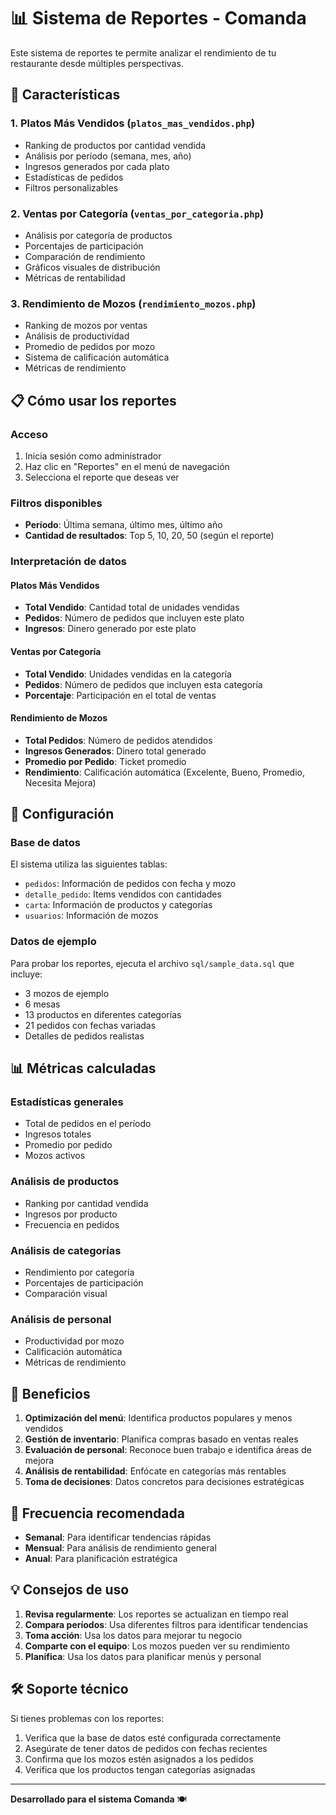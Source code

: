 # 📊 Sistema de Reportes - Comanda

Este sistema de reportes te permite analizar el rendimiento de tu restaurante desde múltiples perspectivas.

## 🚀 Características

### 1. **Platos Más Vendidos** (`platos_mas_vendidos.php`)
- Ranking de productos por cantidad vendida
- Análisis por período (semana, mes, año)
- Ingresos generados por cada plato
- Estadísticas de pedidos
- Filtros personalizables

### 2. **Ventas por Categoría** (`ventas_por_categoria.php`)
- Análisis por categoría de productos
- Porcentajes de participación
- Comparación de rendimiento
- Gráficos visuales de distribución
- Métricas de rentabilidad

### 3. **Rendimiento de Mozos** (`rendimiento_mozos.php`)
- Ranking de mozos por ventas
- Análisis de productividad
- Promedio de pedidos por mozo
- Sistema de calificación automática
- Métricas de rendimiento

## 📋 Cómo usar los reportes

### Acceso
1. Inicia sesión como administrador
2. Haz clic en "Reportes" en el menú de navegación
3. Selecciona el reporte que deseas ver

### Filtros disponibles
- **Período**: Última semana, último mes, último año
- **Cantidad de resultados**: Top 5, 10, 20, 50 (según el reporte)

### Interpretación de datos

#### Platos Más Vendidos
- **Total Vendido**: Cantidad total de unidades vendidas
- **Pedidos**: Número de pedidos que incluyen este plato
- **Ingresos**: Dinero generado por este plato

#### Ventas por Categoría
- **Total Vendido**: Unidades vendidas en la categoría
- **Pedidos**: Número de pedidos que incluyen esta categoría
- **Porcentaje**: Participación en el total de ventas

#### Rendimiento de Mozos
- **Total Pedidos**: Número de pedidos atendidos
- **Ingresos Generados**: Dinero total generado
- **Promedio por Pedido**: Ticket promedio
- **Rendimiento**: Calificación automática (Excelente, Bueno, Promedio, Necesita Mejora)

## 🔧 Configuración

### Base de datos
El sistema utiliza las siguientes tablas:
- `pedidos`: Información de pedidos con fecha y mozo
- `detalle_pedido`: Items vendidos con cantidades
- `carta`: Información de productos y categorías
- `usuarios`: Información de mozos

### Datos de ejemplo
Para probar los reportes, ejecuta el archivo `sql/sample_data.sql` que incluye:
- 3 mozos de ejemplo
- 6 mesas
- 13 productos en diferentes categorías
- 21 pedidos con fechas variadas
- Detalles de pedidos realistas

## 📊 Métricas calculadas

### Estadísticas generales
- Total de pedidos en el período
- Ingresos totales
- Promedio por pedido
- Mozos activos

### Análisis de productos
- Ranking por cantidad vendida
- Ingresos por producto
- Frecuencia en pedidos

### Análisis de categorías
- Rendimiento por categoría
- Porcentajes de participación
- Comparación visual

### Análisis de personal
- Productividad por mozo
- Calificación automática
- Métricas de rendimiento

## 🎯 Beneficios

1. **Optimización del menú**: Identifica productos populares y menos vendidos
2. **Gestión de inventario**: Planifica compras basado en ventas reales
3. **Evaluación de personal**: Reconoce buen trabajo e identifica áreas de mejora
4. **Análisis de rentabilidad**: Enfócate en categorías más rentables
5. **Toma de decisiones**: Datos concretos para decisiones estratégicas

## 🔄 Frecuencia recomendada

- **Semanal**: Para identificar tendencias rápidas
- **Mensual**: Para análisis de rendimiento general
- **Anual**: Para planificación estratégica

## 💡 Consejos de uso

1. **Revisa regularmente**: Los reportes se actualizan en tiempo real
2. **Compara períodos**: Usa diferentes filtros para identificar tendencias
3. **Toma acción**: Usa los datos para mejorar tu negocio
4. **Comparte con el equipo**: Los mozos pueden ver su rendimiento
5. **Planifica**: Usa los datos para planificar menús y personal

## 🛠️ Soporte técnico

Si tienes problemas con los reportes:
1. Verifica que la base de datos esté configurada correctamente
2. Asegúrate de tener datos de pedidos con fechas recientes
3. Confirma que los mozos estén asignados a los pedidos
4. Verifica que los productos tengan categorías asignadas

---

**Desarrollado para el sistema Comanda** 🍽️
